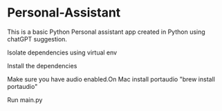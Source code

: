 # Personal-Assistant

This is a basic Python Personal assistant app created in Python using chatGPT suggestion.

Isolate dependencies using virtual env

Install the dependencies

Make sure you have audio enabled.On Mac install portaudio "brew install portaudio"

Run main.py


